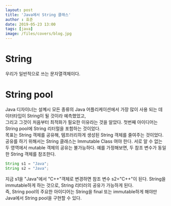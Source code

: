 ```yaml
---
layout: post
title: 'Java에서 String 클래스'
author : 효준
date: 2019-05-23 13:00
tags: [java]
image: /files/covers/blog.jpg
---
```


# String

우리가 일반적으로 쓰는 문자열객체이다.

# String pool

Java 디자이너는 설꼐시 모든 종류의 Java 어플리케이션에서 가장 많이 사용 되는 데이터타입이  String이 될 것이라 예측했었고,<br> 그리고 그것이 처음부터
최적화가 필요한 이유라는 것을 알았다.
첫번째 아이디어는 String pool에 String 리터럴을 포함하는 것이었다.<br>
목표는 String 객체를 공유해, 템프러리하게 생성된 String 객체를 줄여주는 것이었다. 공유를 하기 위해서는 String 클래스는 Immutable Class 여야 한다.
서로 알 수 없는 두 영역에서 mutable 객체의 공유는 불가능하다. 예를 가정해보면, 두 참조 변수가 동일한 String 객체를 참조한다.

``` java
String s1 = "Java";
String s2 = "Java";
```

지금 s1을 "Java"에서 "C++"객체로 변경하면 참조 변수 s2="C++"이 된다.
String을 immutable하게 하는 것으로, String 리터러의 공유가 가능하게 된다.<br>
즉, String pool의 주요한 아이디어는 String을 final 또는 immutable하게 해야만 Java에서 String pool을 구현할 수 있다.
